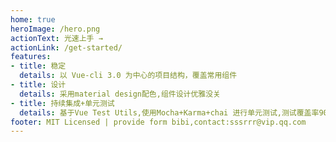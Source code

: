 ```yaml
---
home: true
heroImage: /hero.png
actionText: 光速上手 →
actionLink: /get-started/
features:
- title: 稳定
  details: 以 Vue-cli 3.0 为中心的项目结构，覆盖常用组件
- title: 设计
  details: 采用material design配色,组件设计优雅没关
- title: 持续集成+单元测试
  details: 基于Vue Test Utils,使用Mocha+Karma+chai 进行单元测试,测试覆盖率90%+,Travis CI 持续集成
footer: MIT Licensed | provide form bibi,contact:sssrrr@vip.qq.com
---
```

